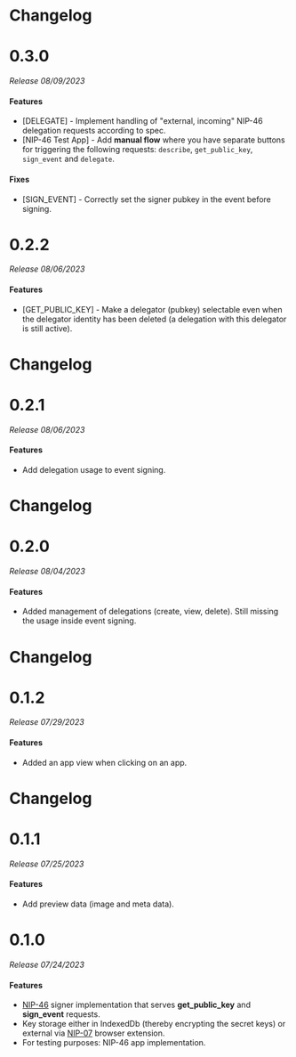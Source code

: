 # Changelog

# 0.3.0

_Release 08/09/2023_

#### Features

- [DELEGATE] - Implement handling of "external, incoming" NIP-46 delegation requests according to spec.
- [NIP-46 Test App] - Add **manual flow** where you have separate buttons for triggering the following requests: `describe`, `get_public_key`, `sign_event` and `delegate`.

#### Fixes

- [SIGN_EVENT] - Correctly set the signer pubkey in the event before signing.

# 0.2.2

_Release 08/06/2023_

#### Features

- [GET_PUBLIC_KEY] - Make a delegator (pubkey) selectable even when the delegator identity has been deleted (a delegation with this delegator is still active).

# Changelog

# 0.2.1

_Release 08/06/2023_

#### Features

- Add delegation usage to event signing.

# Changelog

# 0.2.0

_Release 08/04/2023_

#### Features

- Added management of delegations (create, view, delete). Still missing the usage inside event signing.

# Changelog

# 0.1.2

_Release 07/29/2023_

#### Features

- Added an app view when clicking on an app.

# Changelog

# 0.1.1

_Release 07/25/2023_

#### Features

- Add preview data (image and meta data).

# 0.1.0

_Release 07/24/2023_

#### Features

- [NIP-46](https://github.com/nostr-protocol/nips/blob/master/46.md) signer implementation that serves **get_public_key** and **sign_event** requests.
- Key storage either in IndexedDb (thereby encrypting the secret keys) or external via [NIP-07](https://github.com/nostr-protocol/nips/blob/master/07.md) browser extension.
- For testing purposes: NIP-46 app implementation.
